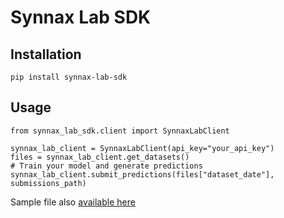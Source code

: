 # Synnax Lab SDK

## Installation

```
pip install synnax-lab-sdk
```

## Usage

```
from synnax_lab_sdk.client import SynnaxLabClient

synnax_lab_client = SynnaxLabClient(api_key="your_api_key")
files = synnax_lab_client.get_datasets()
# Train your model and generate predictions
synnax_lab_client.submit_predictions(files["dataset_date"], submissions_path)
```

Sample file also [available here](https://github.com/synnax-ai/synnax-lab-sdk/blob/master/src/samples/main.py)
